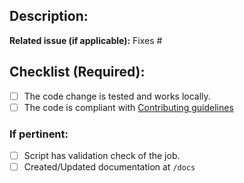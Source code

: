## Description:

**Related issue (if applicable):** Fixes #<hassbian-scripts issue number goes here>

## Checklist (Required):
  - [ ] The code change is tested and works locally.
  - [ ] The code is compliant with [Contributing guidelines](https://github.com/home-assistant/hassbian-scripts/blob/master/.github/CONTRIBUTING.md)

### If pertinent:
  - [ ] Script has validation check of the job.
  - [ ] Created/Updated documentation at `/docs`
